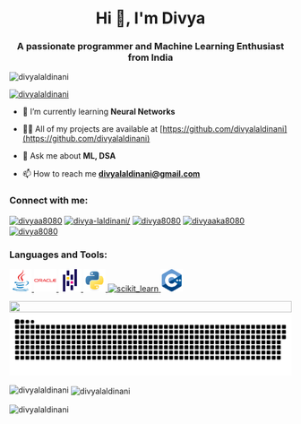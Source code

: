 <h1 align="center">Hi 👋, I'm Divya</h1>
<h3 align="center">A passionate programmer and Machine Learning Enthusiast from India</h3>

<p align="left"> <img src="https://komarev.com/ghpvc/?username=divyalaldinani&label=Profile%20views&color=0e75b6&style=flat" alt="divyalaldinani" /> </p>

<p align="left"> <a href="https://github.com/ryo-ma/github-profile-trophy"><img src="https://github-profile-trophy.vercel.app/?username=divyalaldinani" alt="divyalaldinani" /></a> </p>

- 🌱 I’m currently learning **Neural Networks**

- 👨‍💻 All of my projects are available at [https://github.com/divyalaldinani](https://github.com/divyalaldinani)

- 💬 Ask me about **ML, DSA**

- 📫 How to reach me **divyalaldinani@gmail.com**

<h3 align="left">Connect with me:</h3>
<p align="left">
<a href="https://twitter.com/divyaa8080" target="blank"><img align="center" src="https://raw.githubusercontent.com/rahuldkjain/github-profile-readme-generator/master/src/images/icons/Social/twitter.svg" alt="divyaa8080" height="30" width="40" /></a>
<a href="https://linkedin.com/in/divya-laldinani/" target="blank"><img align="center" src="https://raw.githubusercontent.com/rahuldkjain/github-profile-readme-generator/master/src/images/icons/Social/linked-in-alt.svg" alt="divya-laldinani/" height="30" width="40" /></a>
<a href="https://www.codechef.com/users/divya8080" target="blank"><img align="center" src="https://cdn.jsdelivr.net/npm/simple-icons@3.1.0/icons/codechef.svg" alt="divya8080" height="30" width="40" /></a>
<a href="https://www.leetcode.com/divyaaka8080" target="blank"><img align="center" src="https://raw.githubusercontent.com/rahuldkjain/github-profile-readme-generator/master/src/images/icons/Social/leet-code.svg" alt="divyaaka8080" height="30" width="40" /></a>
<a href="https://auth.geeksforgeeks.org/user/divya8080" target="blank"><img align="center" src="https://raw.githubusercontent.com/rahuldkjain/github-profile-readme-generator/master/src/images/icons/Social/geeks-for-geeks.svg" alt="divya8080" height="30" width="40" /></a>
</p>

<h3 align="left">Languages and Tools:</h3>
<p align="left"> <a href="https://www.java.com" target="_blank" rel="noreferrer"> <img src="https://raw.githubusercontent.com/devicons/devicon/master/icons/java/java-original.svg" alt="java" width="40" height="40"/> </a>  <a href="https://www.oracle.com/" target="_blank" rel="noreferrer"> <img src="https://raw.githubusercontent.com/devicons/devicon/master/icons/oracle/oracle-original.svg" alt="oracle" width="40" height="40"/> </a>   <a href="https://pandas.pydata.org/" target="_blank" rel="noreferrer"> <img src="https://raw.githubusercontent.com/devicons/devicon/2ae2a900d2f041da66e950e4d48052658d850630/icons/pandas/pandas-original.svg" alt="pandas" width="40" height="40"/> </a>   <a href="https://www.python.org" target="_blank" rel="noreferrer"> <img src="https://raw.githubusercontent.com/devicons/devicon/master/icons/python/python-original.svg" alt="python" width="40" height="40"/> </a>   <a href="https://scikit-learn.org/" target="_blank" rel="noreferrer"> <img src="https://upload.wikimedia.org/wikipedia/commons/0/05/Scikit_learn_logo_small.svg" alt="scikit_learn" width="40" height="40"/> </a>   <a href="https://www.w3schools.com/cpp/" target="_blank" rel="noreferrer"> <img src="https://raw.githubusercontent.com/devicons/devicon/master/icons/cplusplus/cplusplus-original.svg" alt="cplusplus" width="40" height="40"/> </a> </p>

<img src="https://i.imgur.com/dBaSKWF.gif" height="20" width="100%">

<picture>
  <source media="(prefers-color-scheme: dark)" srcset="github-snake-dark.svg" />
  <source media="(prefers-color-scheme: light)" srcset="github-snake.svg" />
  <img alt="github-snake" src="github-snake.svg" />
</picture>

<p><img align="left" src="https://github-readme-stats.vercel.app/api/top-langs?username=divyalaldinani&show_icons=true&locale=en&layout=compact" alt="divyalaldinani" /></p>

<p>&nbsp;<img align="center" src="https://github-readme-stats.vercel.app/api?username=divyalaldinani&show_icons=true&locale=en" alt="divyalaldinani" /></p>

<p><img align="center" src="https://github-readme-streak-stats.herokuapp.com/?user=divyalaldinani&" alt="divyalaldinani" /></p>
